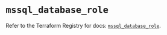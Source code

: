 # `mssql_database_role`

Refer to the Terraform Registry for docs: [`mssql_database_role`](https://registry.terraform.io/providers/pgssoft/mssql/0.6.0/docs/resources/database_role).

